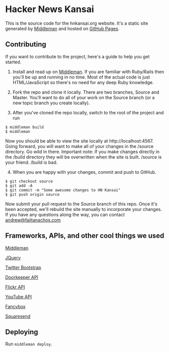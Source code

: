 Hacker News Kansai
=========
This is the source code for the hnkansai.org website. It's a static site generated by [Middleman](http://middlemanapp.com/) and hosted on [GitHub Pages](https://pages.github.com/).



Contributing
------------

If you want to contribute to the project, here's a guide to help you get started. 

1. Install and read up on [Middleman](http://middlemanapp.com/). If you are familiar with Ruby/Rails then you'll be up and running in no time. Most of the actual code is just HTML/JavaScript so there's no need for any deep Ruby knowledge.

2. Fork the repo and clone it locally. There are two branches, Source and Master. You'll want to do all of your work on the Source branch (or a new topic branch you create locally).

3. After you've cloned the repo locally, switch to the root of the project and run 
```
$ middleman build  
$ middleman
```   
Now you should be able to view the site locally at http://localhost:4567. Going forward, you will want to make all of your changes in the /source directory. Go wild in there. Important note: If you make changes directly in the /build directory they will be overwritten when the site is built. /source is your friend. /build is bad. 

4. When you are happy with your changes, commit and push to GitHub. 
```
$ git checkout source
$ git add -A
$ git commit -m "Some awesome changes to HN Kansai"
$ git push origin source
````
Now submit your pull request to the Source branch of this repo. Once it's been accepted, we'll rebuild the site manually to incorporate your changes. If you have any questions along the way, you can contact andrew@fajitanachos.com


Frameworks, APIs, and other cool things we used 
-----------------------------------------------

[Middleman](http://middlemanapp.com/)

[JQuery](https://jquery.com/)

[Twitter Bootstrap](http://getbootstrap.com/)

[Doorkeeper API](http://www.doorkeeperhq.com/developer/api)

[Flickr API](https://www.flickr.com/services/api/)

[YouTube API](https://developers.google.com/youtube/getting_started)

[Fancybox](http://fancyapps.com/fancybox/)

[Squaresend](https://squaresend.com/)


Deploying
------------

Run `middleman deploy`.


